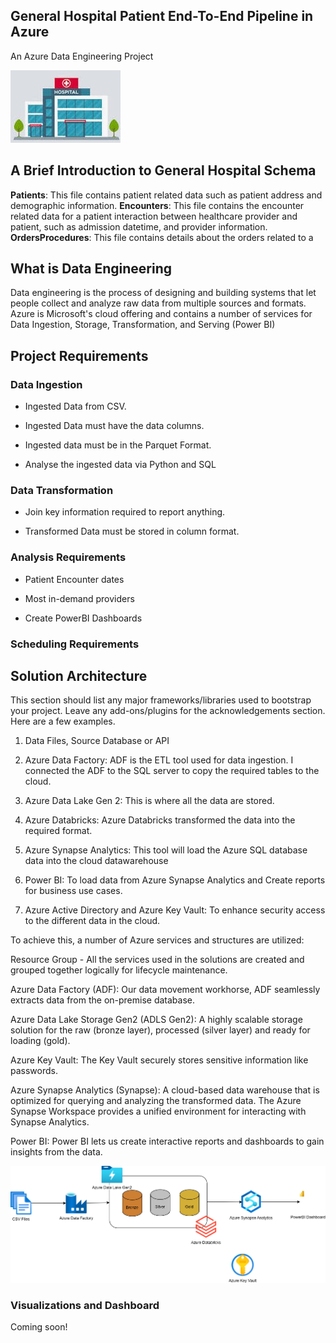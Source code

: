 ## General Hospital Patient End-To-End Pipeline in Azure

An Azure Data Engineering Project



![General Hospital](https://github.com/SmartDBSolutions/data-engineering-portfolio/blob/ec64868e55a984590a4887c2fbc43844d18a7fec/general-hospital-de/images/hospital.jpg)

## A Brief Introduction to General Hospital Schema

**Patients**: This file contains patient related data such as patient address and demographic information.
**Encounters**: This file contains the encounter related data for a patient interaction between healthcare provider and patient, such as admission datetime, and provider information.
**OrdersProcedures**: This file contains details about the orders related to a 

## What is Data Engineering

Data engineering is the process of designing and building systems that let people collect and analyze raw data from multiple sources and formats.  Azure is Microsoft's cloud offering and contains a number of services for Data Ingestion, Storage, Transformation, and Serving (Power BI)


## Project Requirements

### Data Ingestion 

- Ingested Data from CSV.

- Ingested Data must have the data columns.

- Ingested data must be in the Parquet Format.

- Analyse the ingested data via Python and SQL

### Data Transformation

- Join key information required to report anything.

- Transformed Data must be stored in column format.

### Analysis Requirements

- Patient Encounter dates

- Most in-demand providers

- Create PowerBI Dashboards

### Scheduling Requirements



## Solution Architecture

This section should list any major frameworks/libraries used to bootstrap your project. Leave any add-ons/plugins for the acknowledgements section. Here are a few examples.

1. Data Files, Source Database or API

2. Azure Data Factory: ADF is the ETL tool used for data ingestion. I connected the ADF to the SQL server to copy the required tables to the cloud.

3. Azure Data Lake Gen 2: This is where all the data are stored.

4. Azure Databricks: Azure Databricks transformed the data into the required format.

5. Azure Synapse Analytics: This tool will load the Azure SQL database data into the cloud datawarehouse

6. Power BI: To load data from Azure Synapse Analytics and Create reports for business use cases.

7. Azure Active Directory and Azure Key Vault: To enhance security access to the different data in the cloud.


To achieve this, a number of Azure services and structures are utilized:

Resource Group - All the services used in the solutions are created and grouped together logically for lifecycle maintenance.

Azure Data Factory (ADF):
Our data movement workhorse, ADF seamlessly extracts data from the on-premise database.

Azure Data Lake Storage Gen2 (ADLS Gen2):
A highly scalable storage solution for the raw (bronze layer), processed (silver layer) and ready for loading (gold).

Azure Key Vault:
The Key Vault securely stores sensitive information like passwords.

Azure Synapse Analytics (Synapse):
A cloud-based data warehouse that is optimized for querying and analyzing the transformed data.  The Azure Synapse Workspace provides a unified environment for interacting with Synapse Analytics.

Power BI:
Power BI lets us create interactive reports and dashboards to gain insights from the data.

![Architecture Diagram](https://github.com/SmartDBSolutions/data-engineering-portfolio/blob/91c72cfd4406114a3bf326259af5d1aa00d5d797/general-hospital-de/documentation/architecture%20diagram.svg)


### Visualizations and Dashboard
Coming soon!

